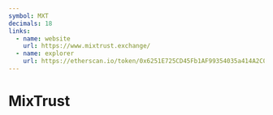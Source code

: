```yaml
---
symbol: MXT
decimals: 18
links:
  - name: website
    url: https://www.mixtrust.exchange/
  - name: explorer
    url: https://etherscan.io/token/0x6251E725CD45Fb1AF99354035a414A2C0890B929
---
```


# MixTrust
